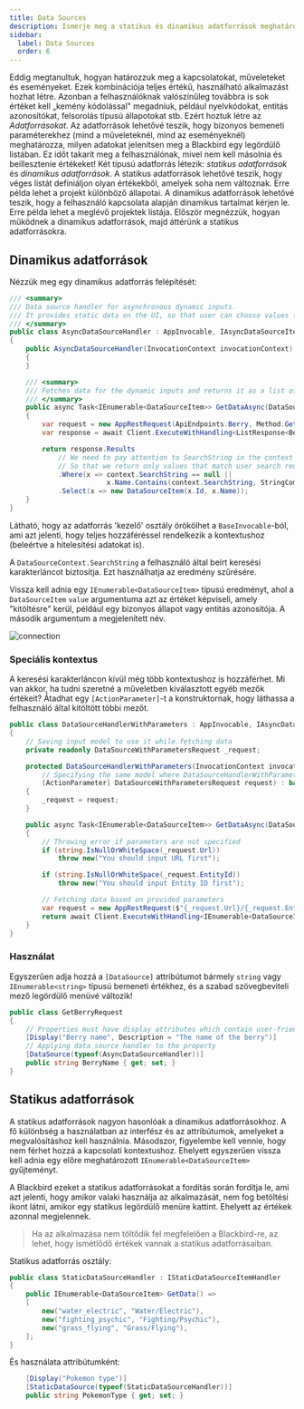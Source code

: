 ```yaml
---
title: Data Sources
description: Ismerje meg a statikus és dinamikus adatforrások meghatározását a műveletek és események bemeneteihez.
sidebar:
  label: Data Sources
  order: 6
---
```


Eddig megtanultuk, hogyan határozzuk meg a kapcsolatokat, műveleteket és eseményeket. Ezek kombinációja teljes értékű, használható alkalmazást hozhat létre. Azonban a felhasználóknak valószínűleg továbbra is sok értéket kell „kemény kódolással" megadniuk, például nyelvkódokat, entitás azonosítókat, felsorolás típusú állapotokat stb. Ezért hoztuk létre az _Adatforrásokat_. Az adatforrások lehetővé teszik, hogy bizonyos bemeneti paraméterekhez (mind a műveleteknél, mind az eseményeknél) meghatározza, milyen adatokat jelenítsen meg a Blackbird egy legördülő listában. Ez időt takarít meg a felhasználónak, mivel nem kell másolnia és beillesztenie értékeket! Két típusú adatforrás létezik: _statikus adatforrások_ és _dinamikus adatforrások_. A statikus adatforrások lehetővé teszik, hogy véges listát definiáljon olyan értékekből, amelyek soha nem változnak. Erre példa lehet a projekt különböző állapotai. A dinamikus adatforrások lehetővé teszik, hogy a felhasználó kapcsolata alapján dinamikus tartalmat kérjen le. Erre példa lehet a meglévő projektek listája. Először megnézzük, hogyan működnek a dinamikus adatforrások, majd áttérünk a statikus adatforrásokra.

## Dinamikus adatforrások

Nézzük meg egy dinamikus adatforrás felépítését:

```cs
/// <summary>
/// Data source handler for asynchronous dynamic inputs.
/// It provides static data on the UI, so that user can choose values from the dropdown instead of printing it manually.
/// </summary>
public class AsyncDataSourceHandler : AppInvocable, IAsyncDataSourceItemHandler
{
    public AsyncDataSourceHandler(InvocationContext invocationContext) : base(invocationContext)
    {
    }

    /// <summary>
    /// Fetches data for the dynamic inputs and returns it as a list of options.
    /// </summary>
    public async Task<IEnumerable<DataSourceItem>> GetDataAsync(DataSourceContext context, CancellationToken cancellationToken)
    {
        var request = new AppRestRequest(ApiEndpoints.Berry, Method.Get, Creds);
        var response = await Client.ExecuteWithHandling<ListResponse<Berry>>(request);

        return response.Results
            // We need to pay attention to SearchString in the context
            // So that we return only values that match user search request
            .Where(x => context.SearchString == null ||
                        x.Name.Contains(context.SearchString, StringComparison.OrdinalIgnoreCase))
            .Select(x => new DataSourceItem(x.Id, x.Name));
    }
}
```

Látható, hogy az adatforrás 'kezelő' osztály örökölhet a `BaseInvocable`-ból, ami azt jelenti, hogy teljes hozzáféréssel rendelkezik a kontextushoz (beleértve a hitelesítési adatokat is).

A `DataSourceContext.SearchString` a felhasználó által beírt keresési karakterláncot biztosítja. Ezt használhatja az eredmény szűrésére.

Vissza kell adnia egy `IEnumerable<DataSourceItem>` típusú eredményt, ahol a `DataSourceItem` `value` argumentuma azt az értéket képviseli, amely "kitöltésre" kerül, például egy bizonyos állapot vagy entitás azonosítója. A második argumentum a megjelenített név.

![connection](~/assets/docs/dynamic_input.png)

### Speciális kontextus

A keresési karakterláncon kívül még több kontextushoz is hozzáférhet. Mi van akkor, ha tudni szeretné a műveletben kiválasztott egyéb mezők értékeit? Átadhat egy `[ActionParameter]`-t a konstruktornak, hogy láthassa a felhasználó által kitöltött többi mezőt.

```cs
public class DataSourceHandlerWithParameters : AppInvocable, IAsyncDataSourceItemHandler
{
    // Saving input model to use it while fetching data
    private readonly DataSourceWithParametersRequest _request;

    protected DataSourceHandlerWithParameters(InvocationContext invocationContext,
        // Specifying the same model where DataSourceHandlerWithParameters was added
        [ActionParameter] DataSourceWithParametersRequest request) : base(invocationContext)
    {
        _request = request;
    }

    public async Task<IEnumerable<DataSourceItem>> GetDataAsync(DataSourceContext context, CancellationToken cancellationToken)
    {
        // Throwing error if parameters are not specified
        if (string.IsNullOrWhiteSpace(_request.Url))
            throw new("You should input URL first");

        if (string.IsNullOrWhiteSpace(_request.EntityId))
            throw new("You should input Entity ID first");

        // Fetching data based on provided parameters
        var request = new AppRestRequest($"{_request.Url}/{_request.EntityId}", Method.Get, Creds);
        return await Client.ExecuteWithHandling<IEnumerable<DataSourceItem>>(request);
    }
}
```

### Használat

Egyszerűen adja hozzá a `[DataSource]` attribútumot bármely `string` vagy `IEnumerable<string>` típusú bemeneti értékhez, és a szabad szövegbeviteli mező legördülő menüvé változik!

```cs
public class GetBerryRequest
{
    // Properties must have display attributes which contain user-friendly name of variable
    [Display("Berry name", Description = "The name of the berry")]
    // Applying data source handler to the property
    [DataSource(typeof(AsyncDataSourceHandler))]
    public string BerryName { get; set; }
}
```

## Statikus adatforrások

A statikus adatforrások nagyon hasonlóak a dinamikus adatforrásokhoz. A fő különbség a használatban az interfész és az attribútumok, amelyeket a megvalósításhoz kell használnia. Másodszor, figyelembe kell vennie, hogy nem férhet hozzá a kapcsolati kontextushoz. Ehelyett egyszerűen vissza kell adnia egy előre meghatározott `IEnumerable<DataSourceItem>` gyűjteményt.

A Blackbird ezeket a statikus adatforrásokat a fordítás során fordítja le, ami azt jelenti, hogy amikor valaki használja az alkalmazását, nem fog betöltési ikont látni, amikor egy statikus legördülő menüre kattint. Ehelyett az értékek azonnal megjelennek.

> Ha az alkalmazása nem töltődik fel megfelelően a Blackbird-re, az lehet, hogy ismétlődő értékek vannak a statikus adatforrásaiban.

Statikus adatforrás osztály:

```cs
public class StaticDataSourceHandler : IStaticDataSourceItemHandler
{
    public IEnumerable<DataSourceItem> GetData() =>
    [
        new("water_electric", "Water/Electric"),
        new("fighting_psychic", "Fighting/Psychic"),
        new("grass_flying", "Grass/Flying"),
    ];
}
```

És használata attribútumként:

```cs
    [Display("Pokemon type")]
    [StaticDataSource(typeof(StaticDataSourceHandler))]
    public string PokemonType { get; set; }
```